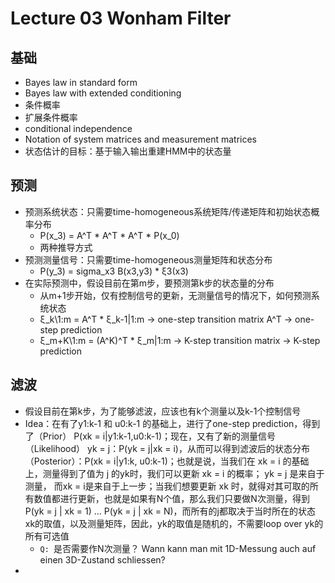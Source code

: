 # Lecture 03 Wonham Filter

## 基础
- Bayes law in standard form
- Bayes law with extended conditioning
- 条件概率
- 扩展条件概率
- conditional independence
- Notation of system matrices and measurement matrices
- 状态估计的目标：基于输入输出重建HMM中的状态量

## 预测
- 预测系统状态：只需要time-homogeneous系统矩阵/传递矩阵和初始状态概率分布
  - P(x_3) = A^T * A^T * A^T * P(x_0)
  - 两种推导方式
- 预测测量信号：只需要time-homogeneous测量矩阵和状态分布
  - P(y_3) = sigma_x3 B(x3,y3) * ξ3(x3)
- 在实际预测中，假设目前在第m步，要预测第k步的状态量的分布
  - 从m+1步开始，仅有控制信号的更新，无测量信号的情况下，如何预测系统状态
  - ξ_k\1:m = A^T * ξ_k-1|1:m -> one-step transition matrix A^T -> one-step prediction
  - ξ_m+K\1:m = (A^K)^T * ξ_m|1:m -> K-step transition matrix -> K-step prediction

## 滤波
- 假设目前在第k步，为了能够滤波，应该也有k个测量以及k-1个控制信号
- Idea：在有了y1:k-1 和 u0:k-1 的基础上，进行了one-step prediction，得到了（Prior） P(xk = i|y1:k-1,u0:k-1)；现在，又有了新的测量信号（Likelihood） yk = j：P(yk = j|xk = i)，从而可以得到滤波后的状态分布（Posterior）：P(xk = i|y1:k, u0:k-1)；也就是说，当我们在 xk = i 的基础上，测量得到了值为 j 的yk时，我们可以更新 xk = i 的概率； yk = j 是来自于测量， 而xk = i是来自于上一步；当我们想要更新 xk 时，就得对其可取的所有数值都进行更新，也就是如果有N个值，那么我们只要做N次测量，得到 P(yk = j | xk = 1) ... P(yk = j | xk = N)，而所有的j都取决于当时所在的状态 xk的取值，以及测量矩阵，因此，yk的取值是随机的，不需要loop over yk的所有可选值
  - `Q: `是否需要作N次测量？ Wann kann man mit 1D-Messung auch auf einen 3D-Zustand schliessen? 
- 


